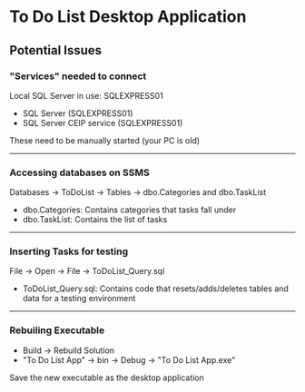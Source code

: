 # To Do List Desktop Application

## __Potential Issues__

### __"Services" needed to connect__

Local SQL Server in use: SQLEXPRESS01

- SQL Server (SQLEXPRESS01)
- SQL Server CEIP service (SQLEXPRESS01)

These need to be manually started (your PC is old)

---

### __Accessing databases on SSMS__

Databases -> ToDoList -> Tables -> dbo.Categories and dbo.TaskList

- dbo.Categories: Contains categories that tasks fall under
- dbo.TaskList: Contains the list of tasks

---

### __Inserting Tasks for testing__

File -> Open -> File -> ToDoList_Query.sql

- ToDoList_Query.sql: Contains code that resets/adds/deletes tables and data for a testing environment

---

### __Rebuiling Executable__

- Build -> Rebuild Solution
- "To Do List App" -> bin -> Debug -> "To Do List App.exe"

Save the new executable as the desktop application
